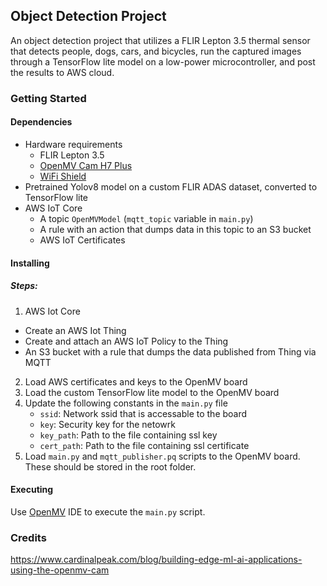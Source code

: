 ## Object Detection Project  


An object detection project that utilizes a FLIR Lepton 3.5 thermal sensor that detects people, dogs, cars, and bicycles, run the captured images through a TensorFlow lite model on a low-power microcontroller, and post the results to AWS cloud.

### Getting Started

#### Dependencies

* Hardware requirements
    * FLIR Lepton 3.5 
    * [OpenMV Cam H7 Plus](https://openmv.io/products/openmv-cam-h7-plus)
    * [WiFi Shield](https://openmv.io/products/wifi-shield-1)
* Pretrained Yolov8 model on a custom FLIR ADAS dataset, converted to TensorFlow lite
* AWS IoT Core
    * A topic `OpenMVModel` (`mqtt_topic` variable in `main.py`)
    * A rule with an action that dumps data in this topic to an S3 bucket
    * AWS IoT Certificates

#### Installing

##### Steps:

1. AWS Iot Core
  * Create an AWS Iot Thing
  * Create and attach an AWS IoT Policy to the Thing
  * An S3 bucket with a rule that dumps the data published from Thing via MQTT
    
2. Load AWS certificates and keys to the OpenMV board
3. Load the custom TensorFlow lite model to the OpenMV board
4. Update the following constants in the `main.py` file
    * `ssid`: Network ssid that is accessable to the board
    * `key`: Security key for the netowrk
    * `key_path`: Path to the file containing ssl key
    * `cert_path`: Path to the file containing ssl certificate
5. Load `main.py` and `mqtt_publisher.pq` scripts to the OpenMV board. These should be stored in the root folder.



#### Executing

Use [OpenMV](https://docs.openmv.io/openmvcam/tutorial/openmvide_overview.html) IDE to execute the `main.py` script.



### Credits
https://www.cardinalpeak.com/blog/building-edge-ml-ai-applications-using-the-openmv-cam
